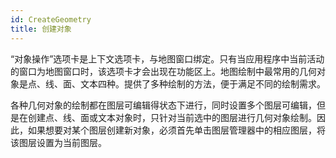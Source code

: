 ```yaml
---
id: CreateGeometry
title: 创建对象
---
```

“对象操作”选项卡是上下文选项卡，与地图窗口绑定。只有当应用程序中当前活动的窗口为地图窗口时，该选项卡才会出现在功能区上。地图绘制中最常用的几何对象是点、线、面、文本四种。提供了多种绘制的方法，便于满足不同的绘制需求。

各种几何对象的绘制都在图层可编辑得状态下进行，同时设置多个图层可编辑，但是在创建点、线、面或文本对象时，只针对当前选中的图层进行几何对象绘制。因此，如果想要对某个图层创建新对象，必须首先单击图层管理器中的相应图层，将该图层设置为当前图层。

